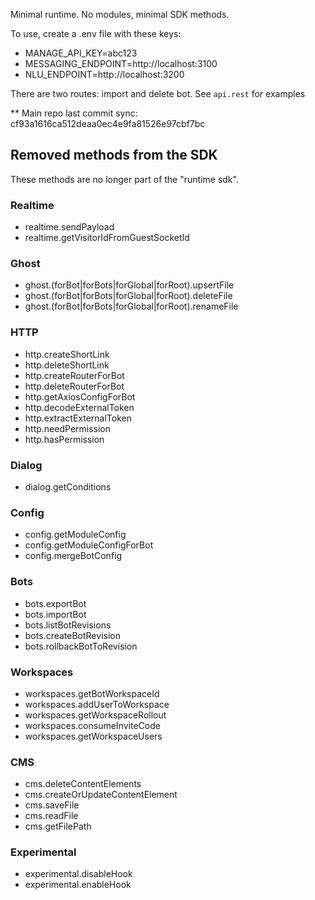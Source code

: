 Minimal runtime. No modules, minimal SDK methods.

To use, create a .env file with these keys:

- MANAGE_API_KEY=abc123
- MESSAGING_ENDPOINT=http://localhost:3100
- NLU_ENDPOINT=http://localhost:3200

There are two routes: import and delete bot. See `api.rest` for examples

\*\* Main repo last commit sync: cf93a1616ca512deaa0ec4e9fa81526e97cbf7bc

## Removed methods from the SDK

These methods are no longer part of the "runtime sdk".

### Realtime

- realtime.sendPayload
- realtime.getVisitorIdFromGuestSocketId

### Ghost

- ghost.(forBot|forBots|forGlobal|forRoot).upsertFile
- ghost.(forBot|forBots|forGlobal|forRoot).deleteFile
- ghost.(forBot|forBots|forGlobal|forRoot).renameFile

### HTTP

- http.createShortLink
- http.deleteShortLink
- http.createRouterForBot
- http.deleteRouterForBot
- http.getAxiosConfigForBot
- http.decodeExternalToken
- http.extractExternalToken
- http.needPermission
- http.hasPermission

### Dialog

- dialog.getConditions

### Config

- config.getModuleConfig
- config.getModuleConfigForBot
- config.mergeBotConfig

### Bots

- bots.exportBot
- bots.importBot
- bots.listBotRevisions
- bots.createBotRevision
- bots.rollbackBotToRevision

### Workspaces

- workspaces.getBotWorkspaceId
- workspaces.addUserToWorkspace
- workspaces.getWorkspaceRollout
- workspaces.consumeInviteCode
- workspaces.getWorkspaceUsers

### CMS

- cms.deleteContentElements
- cms.createOrUpdateContentElement
- cms.saveFile
- cms.readFile
- cms.getFilePath

### Experimental

- experimental.disableHook
- experimental.enableHook
